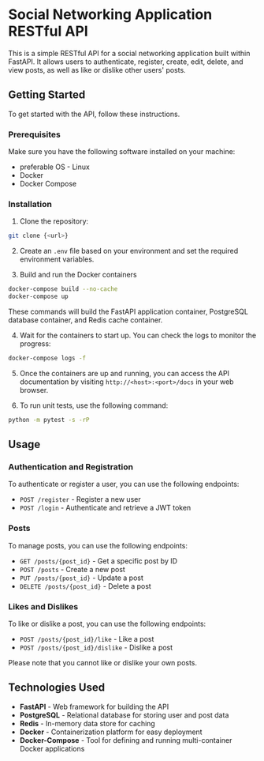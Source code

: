 # Social Networking Application RESTful API

This is a simple RESTful API for a social networking application built within FastAPI. It allows users to authenticate, register, create, edit, delete, and view posts, as well as like or dislike other users' posts.

## Getting Started

To get started with the API, follow these instructions.

### Prerequisites

Make sure you have the following software installed on your machine:

- preferable OS - Linux
- Docker
- Docker Compose

### Installation

1. Clone the repository:

```bash
git clone {<url>}
```
2. Create an ```.env``` file based on your environment and set the required environment variables.



3. Build and run the Docker containers
```bash
docker-compose build --no-cache
docker-compose up
```

These commands will build the FastAPI application container, PostgreSQL database container, and Redis cache container.

4. Wait for the containers to start up. You can check the logs to monitor the progress:
```bash
docker-compose logs -f
```

5. Once the containers are up and running, you can access the API documentation by visiting ```http://<host>:<port>/docs``` in your web browser.


6. To run unit tests, use the following command:
```bash
python -m pytest -s -rP
```

## Usage

### Authentication and Registration

To authenticate or register a user, you can use the following endpoints:

- `POST /register` - Register a new user
- `POST /login` - Authenticate and retrieve a JWT token

### Posts

To manage posts, you can use the following endpoints:

- `GET /posts/{post_id}` - Get a specific post by ID
- `POST /posts` - Create a new post
- `PUT /posts/{post_id}` - Update a post
- `DELETE /posts/{post_id}` - Delete a post


### Likes and Dislikes

To like or dislike a post, you can use the following endpoints:

- `POST /posts/{post_id}/like` - Like a post
- `POST /posts/{post_id}/dislike` - Dislike a post

Please note that you cannot like or dislike your own posts.

## Technologies Used

- **FastAPI** - Web framework for building the API
- **PostgreSQL** - Relational database for storing user and post data
- **Redis** - In-memory data store for caching
- **Docker** - Containerization platform for easy deployment
- **Docker-Compose** - Tool for defining and running multi-container Docker applications